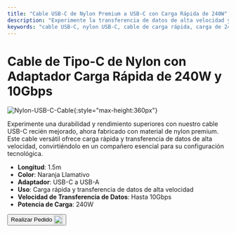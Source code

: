 ```yaml
---
title: "Cable USB-C de Nylon Premium a USB-C con Carga Rápida de 240W"
description: "Experimente la transferencia de datos de alta velocidad y la carga rápida con nuestro cable USB-C de nylon premium a USB-C, diseñado para durabilidad y rendimiento."
keywords: "cable USB-C, nylon USB-C, cable de carga rápida, carga de 240W, transferencia de datos de alta velocidad"
---
```


# Cable de Tipo-C de Nylon con Adaptador Carga Rápida de 240W y 10Gbps

![Nylon-USB-C-Cable](https://assets.openterface.com/images/product/part/nylon-usb-c-cable.webp){:style="max-height:360px"}

Experimente una durabilidad y rendimiento superiores con nuestro cable USB-C recién mejorado, ahora fabricado con material de nylon premium. Este cable versátil ofrece carga rápida y transferencia de datos de alta velocidad, convirtiéndolo en un compañero esencial para su configuración tecnológica.

- **Longitud**: 1.5m
- **Color**: Naranja Llamativo
- **Adaptador**: USB-C a USB-A
- **Uso**: Carga rápida y transferencia de datos de alta velocidad
- **Velocidad de Transferencia de Datos**: Hasta 10Gbps
- **Potencia de Carga**: 240W

<button class="md-button" onclick="window.location.href='https://shop.techxartisan.com/products/upgraded-nylon-usb-c-cable-240w-fast-charging-10gbps-data-transfer-1-5m-with-usb-a-adapter-eye-catching-orange'"> Realizar Pedido <img src="https://assets.openterface.com/images/trademark/txa.svg" alt="TxA Shop" style="vertical-align: middle; height: 20px;"></button>
